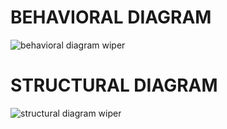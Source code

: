 # BEHAVIORAL DIAGRAM
![behavioral diagram wiper](https://user-images.githubusercontent.com/101271806/168133411-5ebd4cc9-c075-4901-ba3f-9d417d63b2f3.png)


# STRUCTURAL DIAGRAM
![structural diagram wiper](https://user-images.githubusercontent.com/101271806/168134079-0356ef4b-7d5f-4bf1-b160-da439a3d53da.png)



